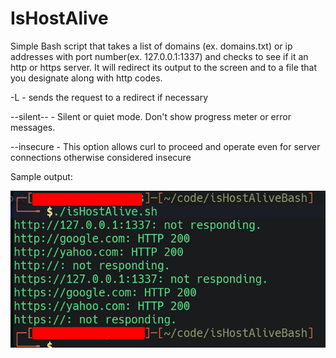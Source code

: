 # IsHostAlive

Simple Bash script that takes a list of domains (ex. domains.txt) or ip addresses with port number(ex. 127.0.0.1:1337) and checks to see if it an http or https server. It will redirect its output to the screen and to a file that you designate along with http codes.

-L - sends the request to a redirect if necessary

--silent-- - Silent or quiet mode. Don't show progress meter or error messages.

--insecure - This option allows curl to proceed and operate even for server connections otherwise considered insecure

Sample output:

![Sample Output](isHostAlive_sampleOutput.png)
